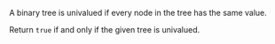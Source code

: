A binary tree is univalued if every node in the tree has the same value.

Return `true` if and only if the given tree is univalued.